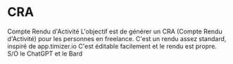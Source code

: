 # CRA
Compte Rendu d'Activité
L'objectif est de générer un CRA (Compte Rendu d'Activité) pour les personnes en freelance.
C'est un rendu assez standard, inspiré de app.timizer.io
C'est éditable facilement et le rendu est propre.
S/O le ChatGPT et le Bard
